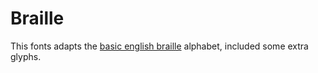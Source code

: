# Braille

This fonts adapts the [basic english braille](https://en.wikipedia.org/wiki/Braille) alphabet, included some extra glyphs.
